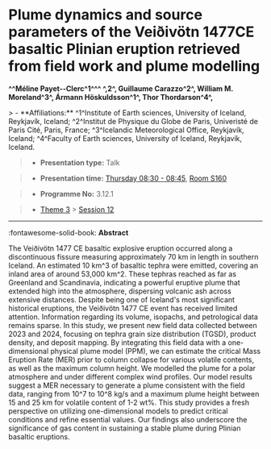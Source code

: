 # Plume dynamics and source parameters of the Veiðivötn 1477CE basaltic Plinian eruption retrieved from field work and plume modelling

**^^Méline Payet\--Clerc^1^^^ ^,2^, Guillaume Carazzo^2^, William M. Moreland^3^, Ármann Höskuldsson^1^, Thor Thordarson^4^,**

<!-- more -->> - **Affiliations:** ^1^Institute of Earth sciences, University of Iceland, Reykjavík, Iceland; ^2^Institut de Physique du Globe de Paris, Univeristé de Paris Cité, Paris, France; ^3^Icelandic Meteorological Office, Reykjavík, Iceland; ^4^Faculty of Earth sciences, University of Iceland, Reykjavík, Iceland.

> - **Presentation type:** Talk

> - **Presentation time:** [Thursday 08:30 - 08:45](../sessions_comparison.md#__tabbed_3_2), [Room S160](../maps_venue.md#__tabbed_1_2)

> - **Programme No:** 3.12.1

> - [Theme 3](../theme3.md) > [Session 12](../sessions/session-3-12.md)

--- 

:fontawesome-solid-book: **Abstract**

The Veiðivötn 1477 CE basaltic explosive eruption occurred along a discontinuous fissure measuring approximately 70 km in length in southern Iceland. An estimated 10 km^3 of basaltic tephra were emitted, covering an inland area of around 53,000 km^2. These tephras reached as far as Greenland and Scandinavia, indicating a powerful eruptive plume that extended high into the atmosphere, dispersing volcanic ash across extensive distances. Despite being one of Iceland's most significant historical eruptions, the Veiðivötn 1477 CE event has received limited attention. Information regarding its volume, isopachs, and petrological data remains sparse.
In this study, we present new field data collected between 2023 and 2024, focusing on tephra grain size distribution (TGSD), product density, and deposit mapping. By integrating this field data with a one-dimensional physical plume model (PPM), we can estimate the critical Mass Eruption Rate (MER) prior to column collapse for various volatile contents, as well as the maximum column height. We modelled the plume for a polar atmosphere and under different complex wind profiles. Our model results suggest a MER necessary to generate a plume consistent with the field data, ranging from 10^7 to 10^8 kg/s and a maximum plume height between 15 and 25 km for volatile content of 1-2 wt%. This study provides a fresh perspective on utilizing one-dimensional models to predict critical conditions and refine essential values. Our findings also underscore the significance of gas content in sustaining a stable plume during Plinian basaltic eruptions.

